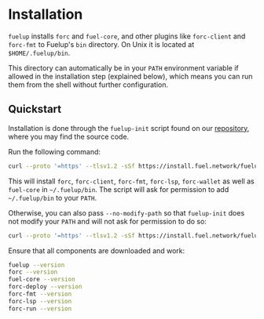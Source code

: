 # Installation

<!-- This section should explain what fuelup installs -->
<!-- fuelup:example:start -->
`fuelup` installs `forc` and `fuel-core`, and other plugins like
`forc-client` and `forc-fmt` to Fuelup's `bin` directory.
On Unix it is located at `$HOME/.fuelup/bin`.
<!-- fuelup:example:end -->

This directory can automatically be in your `PATH` environment variable if
allowed in the installation step (explained below), which means you can run them from the shell without further configuration.

## Quickstart

Installation is done through the `fuelup-init` script found on our [repository], where you may find the source code.

Run the following command:

<!-- This section should have the default command to install fuelup -->
<!-- install:example:start -->
```sh
curl --proto '=https' --tlsv1.2 -sSf https://install.fuel.network/fuelup-init.sh | sh
```
<!-- install:example:end -->

This will install `forc`, `forc-client`, `forc-fmt`, `forc-lsp`, `forc-wallet` as well as `fuel-core` in `~/.fuelup/bin`. The script will ask for permission to add `~/.fuelup/bin` to your `PATH`.

Otherwise, you can also pass `--no-modify-path` so that `fuelup-init` does not modify your `PATH` and will not ask for permission to do so:

```sh
curl --proto '=https' --tlsv1.2 -sSf https://install.fuel.network/fuelup-init.sh | sh -s -- --no-modify-path
```

Ensure that all components are downloaded and work:

```sh
fuelup --version
forc --version
fuel-core --version
forc-deploy --version
forc-fmt --version
forc-lsp --version
forc-run --version
```

[repository]: https://github.com/FuelLabs/fuelup
